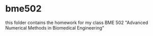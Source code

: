 # bme502
this folder contains the homework for my class BME 502 "Advanced Numerical Methods in Biomedical Engineering"

